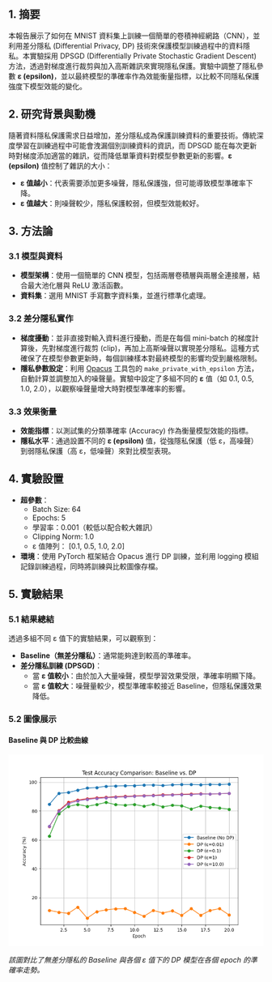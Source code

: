 ## 1. 摘要
本報告展示了如何在 MNIST 資料集上訓練一個簡單的卷積神經網路（CNN），並利用差分隱私 (Differential Privacy, DP) 技術來保護模型訓練過程中的資料隱私。本實驗採用 DPSGD (Differentially Private Stochastic Gradient Descent) 方法，透過對梯度進行裁剪與加入高斯雜訊來實現隱私保護。實驗中調整了隱私參數 **ε (epsilon)**，並以最終模型的準確率作為效能衡量指標，以比較不同隱私保護強度下模型效能的變化。

## 2. 研究背景與動機
隨著資料隱私保護需求日益增加，差分隱私成為保護訓練資料的重要技術。傳統深度學習在訓練過程中可能會洩漏個別訓練資料的資訊，而 DPSGD 能在每次更新時對梯度添加適當的雜訊，從而降低單筆資料對模型參數更新的影響。**ε (epsilon)** 值控制了雜訊的大小：
- **ε 值越小**：代表需要添加更多噪聲，隱私保護強，但可能導致模型準確率下降。
- **ε 值越大**：則噪聲較少，隱私保護較弱，但模型效能較好。

## 3. 方法論

### 3.1 模型與資料
- **模型架構**：使用一個簡單的 CNN 模型，包括兩層卷積層與兩層全連接層，結合最大池化層與 ReLU 激活函數。
- **資料集**：選用 MNIST 手寫數字資料集，並進行標準化處理。

### 3.2 差分隱私實作
- **梯度擾動**：並非直接對輸入資料進行擾動，而是在每個 mini-batch 的梯度計算後，先對梯度進行裁剪 (clip)，再加上高斯噪聲以實現差分隱私。這種方式確保了在模型參數更新時，每個訓練樣本對最終模型的影響均受到嚴格限制。
- **隱私參數設定**：利用 [Opacus](https://github.com/pytorch/opacus) 工具包的 `make_private_with_epsilon` 方法，自動計算並調整加入的噪聲量。實驗中設定了多組不同的 **ε** 值（如 0.1, 0.5, 1.0, 2.0），以觀察噪聲量增大時對模型準確率的影響。

### 3.3 效果衡量
- **效能指標**：以測試集的分類準確率 (Accuracy) 作為衡量模型效能的指標。
- **隱私水平**：通過設置不同的 **ε (epsilon)** 值，從強隱私保護（低 ε，高噪聲）到弱隱私保護（高 ε，低噪聲）來對比模型表現。

## 4. 實驗設置
- **超參數**：
  - Batch Size: 64
  - Epochs: 5
  - 學習率：0.001（較低以配合較大雜訊）
  - Clipping Norm: 1.0
  - ε 值陣列： [0.1, 0.5, 1.0, 2.0]
- **環境**：使用 PyTorch 框架結合 Opacus 進行 DP 訓練，並利用 logging 模組記錄訓練過程，同時將訓練與比較圖像存檔。

## 5. 實驗結果

### 5.1 結果總結
透過多組不同 ε 值下的實驗結果，可以觀察到：
- **Baseline（無差分隱私）**：通常能夠達到較高的準確率。
- **差分隱私訓練 (DPSGD)**：
  - 當 **ε 值較小**：由於加入大量噪聲，模型學習效果受限，準確率明顯下降。
  - 當 **ε 值較大**：噪聲量較少，模型準確率較接近 Baseline，但隱私保護效果降低。

### 5.2 圖像展示

#### Baseline 與 DP 比較曲線
![Baseline vs DP Accuracy](baseline_vs_dp_accuracy.png)

*該圖對比了無差分隱私的 Baseline 與各個 ε 值下的 DP 模型在各個 epoch 的準確率走勢。*
